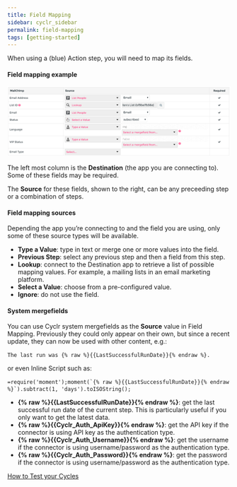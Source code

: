 ```yaml
---
title: Field Mapping
sidebar: cyclr_sidebar
permalink: field-mapping
tags: [getting-started]
---
```


When using a (blue) Action step, you will need to map its fields.

#### Field mapping example

![](./images/field-mapping.png)

The left most column is the **Destination** (the app you are connecting to). Some of these fields may be required.

The **Source** for these fields, shown to the right, can be any preceeding step or a combination of steps.

#### Field mapping sources

Depending the app you’re connecting to and the field you are using, only some of these source types will be available.

*   **Type a Value**: type in text or merge one or more values into the field.
*   **Previous Step**: select any previous step and then a field from this step.
*   **Lookup**: connect to the Destination app to retrieve a list of possible mapping values. For example, a mailing lists in an email marketing platform.
*   **Select a Value**: choose from a pre-configured value.
*   **Ignore**: do not use the field.

#### System mergefields

You can use Cyclr system mergefields as the **Source** value in Field Mapping.  Previously they could only appear on their own, but since a recent update, they can now be used with other content, e.g.:
```
The last run was {% raw %}{{LastSuccessfulRunDate}}{% endraw %}.
```
or even Inline Script such as:
```
=require('moment');moment(`{% raw %}{{LastSuccessfulRunDate}}{% endraw %}`).subtract(1, 'days').toISOString();
```

*   **{% raw %}{{LastSuccessfulRunDate}}{% endraw %}**: get the last successful run date of the current step. This is particularly useful if you only want to get the latest data.
*   **{% raw %}{{Cyclr_Auth_ApiKey}}{% endraw %}**: get the API key if the connector is using API key as the authentication type.
*   **{% raw %}{{Cyclr_Auth_Username}}{% endraw %}**: get the username if the connector is using username/password as the authentication type.
*   **{% raw %}{{Cyclr_Auth_Password}}{% endraw %}**: get the password if the connector is using username/password as the authentication type.


[How to Test your Cycles](./testing-cycles)
